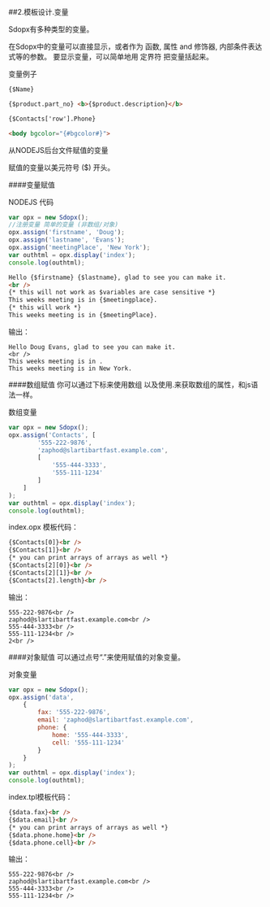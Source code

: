 ##2.模板设计.变量


Sdopx有多种类型的变量。

在Sdopx中的变量可以直接显示，或者作为 函数, 属性 and 修饰器, 内部条件表达式等的参数。 要显示变量，可以简单地用 定界符 把变量括起来。

变量例子

```html
{$Name}

{$product.part_no} <b>{$product.description}</b>

{$Contacts['row'].Phone}

<body bgcolor="{#bgcolor#}">
```


从NODEJS后台文件赋值的变量

赋值的变量以美元符号 ($) 开头。

####变量赋值

NODEJS 代码

```js
var opx = new Sdopx();
//注册变量 简单的变量 (非数组/对象)
opx.assign('firstname', 'Doug');
opx.assign('lastname', 'Evans');
opx.assign('meetingPlace', 'New York');
var outhtml = opx.display('index');
console.log(outhtml);
```

```html
Hello {$firstname} {$lastname}, glad to see you can make it.
<br />
{* this will not work as $variables are case sensitive *}
This weeks meeting is in {$meetingplace}.
{* this will work *}
This weeks meeting is in {$meetingPlace}.
```

输出：

```
Hello Doug Evans, glad to see you can make it.
<br />
This weeks meeting is in .
This weeks meeting is in New York.
```

####数组赋值
你可以通过下标来使用数组 以及使用.来获取数组的属性，和js语法一样。

 数组变量

```js
var opx = new Sdopx();
opx.assign('Contacts', [
        '555-222-9876',
        'zaphod@slartibartfast.example.com',
        [
            '555-444-3333',
            '555-111-1234'
        ]
    ]
);
var outhtml = opx.display('index');
console.log(outhtml);
```
   
index.opx 模板代码：

```html
{$Contacts[0]}<br />
{$Contacts[1]}<br />
{* you can print arrays of arrays as well *}
{$Contacts[2][0]}<br />
{$Contacts[2][1]}<br />
{$Contacts[2].length}<br />
```
   
输出：

```
555-222-9876<br />
zaphod@slartibartfast.example.com<br />
555-444-3333<br />
555-111-1234<br />
2<br />
```
   
####对象赋值
可以通过点号“.”来使用赋值的对象变量。

对象变量

```js
var opx = new Sdopx();
opx.assign('data',
    {
        fax: '555-222-9876',
        email: 'zaphod@slartibartfast.example.com',
        phone: {
            home: '555-444-3333',
            cell: '555-111-1234'
        }
    }
);
var outhtml = opx.display('index');
console.log(outhtml);
```

   
index.tpl模板代码：

```html
{$data.fax}<br />
{$data.email}<br />
{* you can print arrays of arrays as well *}
{$data.phone.home}<br />
{$data.phone.cell}<br />
```
   
输出：

```
555-222-9876<br />
zaphod@slartibartfast.example.com<br />
555-444-3333<br />
555-111-1234<br />
```
